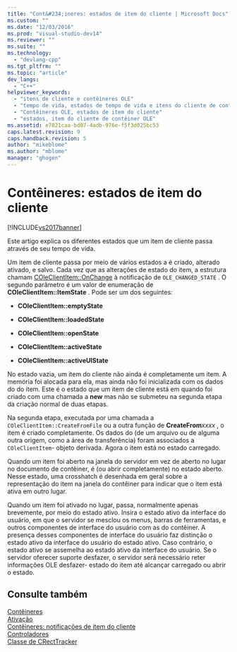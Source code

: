 ```yaml
---
title: "Cont&#234;ineres: estados de item do cliente | Microsoft Docs"
ms.custom: ""
ms.date: "12/03/2016"
ms.prod: "visual-studio-dev14"
ms.reviewer: ""
ms.suite: ""
ms.technology: 
  - "devlang-cpp"
ms.tgt_pltfrm: ""
ms.topic: "article"
dev_langs: 
  - "C++"
helpviewer_keywords: 
  - "itens de cliente e contêineres OLE"
  - "tempo de vida, estados de tempo de vida e itens do cliente de contêiner OLE"
  - "Contêineres OLE, estados de item do cliente"
  - "estados, item do cliente de contêiner OLE"
ms.assetid: e7021caa-bd07-4adb-976e-f5f3d025bc53
caps.latest.revision: 9
caps.handback.revision: 5
author: "mikeblome"
ms.author: "mblome"
manager: "ghogen"
---
```

# Cont&#234;ineres: estados de item do cliente
[!INCLUDE[vs2017banner](../assembler/inline/includes/vs2017banner.md)]

Este artigo explica os diferentes estados que um item de cliente passa através de seu tempo de vida.  
  
 Um item de cliente passa por meio de vários estados a é criado, alterado ativado, e salvo.  Cada vez que as alterações de estado do item, a estrutura chamam [COleClientItem::OnChange](../Topic/COleClientItem::OnChange.md) à notificação de `OLE_CHANGED_STATE` .  O segundo parâmetro é um valor de enumeração de **COleClientItem::ItemState** .  Pode ser um dos seguintes:  
  
-   **COleClientItem::emptyState**  
  
-   **COleClientItem::loadedState**  
  
-   **COleClientItem::openState**  
  
-   **COleClientItem::activeState**  
  
-   **COleClientItem::activeUIState**  
  
 No estado vazia, um item do cliente não ainda é completamente um item.  A memória foi alocada para ela, mas ainda não foi inicializada com os dados do do item.  Este é o estado que um item de cliente está em quando foi criado com uma chamada a **new** mas não se submeteu na segunda etapa da criação normal de duas etapas.  
  
 Na segunda etapa, executada por uma chamada a `COleClientItem::CreateFromFile` ou a outra função de **CreateFrom***xxxx* , o item é criado completamente.  Os dados do \(de um arquivo ou de alguma outra origem, como a área de transferência\) foram associados a `COleClientItem`\- objeto derivada.  Agora o item está no estado carregado.  
  
 Quando um item foi aberto na janela do servidor em vez de aberto no lugar no documento de contêiner, é \(ou abrir completamente\) no estado aberto.  Nesse estado, uma crosshatch é desenhada em geral sobre a representação do item na janela do contêiner para indicar que o item está ativa em outro lugar.  
  
 Quando um item foi ativado no lugar, passa, normalmente apenas brevemente, por meio do estado ativo.  Insira o estado ativo da interface do usuário, em que o servidor se mesclou os menus, barras de ferramentas, e outros componentes de interface do usuário com as do contêiner.  A presença desses componentes de interface do usuário faz distinção o estado ativo da interface do usuário do estado ativo.  Caso contrário, o estado ativo se assemelha ao estado ativo da interface do usuário.  Se o servidor oferecer suporte desfazer, o servidor será necessário reter informações OLE desfazer\- estado do item até alcançar carregado ou abrir o estado.  
  
## Consulte também  
 [Contêineres](../mfc/containers.md)   
 [Ativação](../mfc/activation-cpp.md)   
 [Contêineres: notificações de item do cliente](../mfc/containers-client-item-notifications.md)   
 [Controladores](../mfc/trackers.md)   
 [Classe de CRectTracker](../mfc/reference/crecttracker-class.md)
